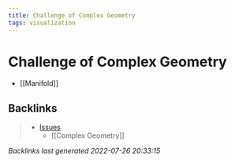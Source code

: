 ```yaml
---
title: Challenge of Complex Geometry
tags: visualization
---
```


# Challenge of Complex Geometry
- [[Manifold]]


































































































## Backlinks

> - [Issues](Issues.md)
>   - [[Complex Geometry]]

_Backlinks last generated 2022-07-26 20:33:15_
